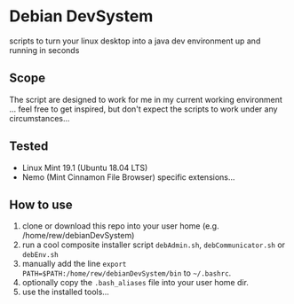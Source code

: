 # Debian DevSystem
scripts to turn your linux desktop into a java dev environment up and running in seconds

## Scope
The script are designed to work for me in my current working environment ... feel free to get inspired, but don't expect the scripts to work under any circumstances...

## Tested
- Linux Mint 19.1 (Ubuntu 18.04 LTS)
- Nemo (Mint Cinnamon File Browser) specific extensions...

## How to use
1. clone or download this repo into your user home (e.g. /home/rew/debianDevSystem)
2. run a cool composite installer script `debAdmin.sh`, `debCommunicator.sh` or `debEnv.sh`
3. manually add the line `export PATH=$PATH:/home/rew/debianDevSystem/bin` to `~/.bashrc`.
4. optionally copy the `.bash_aliases` file into your user home dir.
5. use the installed tools...
